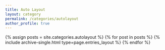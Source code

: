 ```yaml
---
title: Auto Layout
layout: category
permalink: /categories/autolayout
author_profile: true
---
```


{% assign posts = site.categories.autolayout %}
{% for post in posts %} {% include archive-single.html type=page.entries_layout %} {% endfor %}
